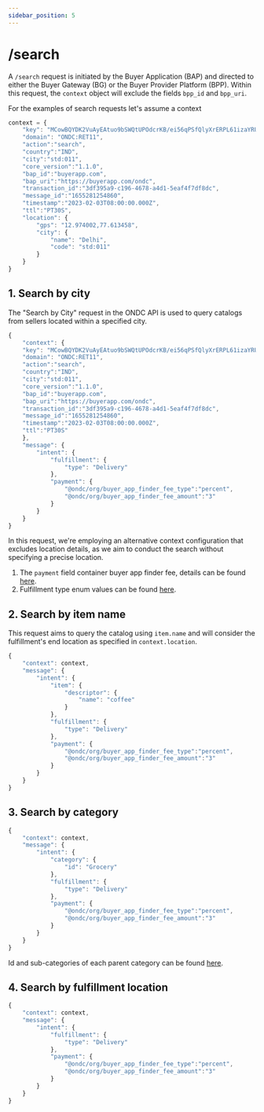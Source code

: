 ```yaml
---
sidebar_position: 5
---
```


# /search

A `/search` request is initiated by the Buyer Application (BAP) and directed to either the Buyer Gateway (BG) or the Buyer Provider Platform (BPP). Within this request, the `context` object will exclude the fields `bpp_id` and `bpp_uri`.

For the examples of search requests let's assume a context
```ts
context = {
    "key": "MCowBQYDK2VuAyEAtuo9bSWQtUPOdcrKB/ei56qPSfQlyXrERPL61izaYRU=",
    "domain": "ONDC:RET11",
    "action":"search",
    "country":"IND",
    "city":"std:011",
    "core_version":"1.1.0",
    "bap_id":"buyerapp.com",
    "bap_uri":"https://buyerapp.com/ondc",
    "transaction_id":"3df395a9-c196-4678-a4d1-5eaf4f7df8dc",
    "message_id":"1655281254860",
    "timestamp":"2023-02-03T08:00:00.000Z",
    "ttl":"PT30S",
    "location": {
        "gps": "12.974002,77.613458",
        "city": {
            "name": "Delhi",
            "code": "std:011"
        }
    }
}
```

## 1. Search by city
The "Search by City" request in the ONDC API is used to query catalogs from sellers located within a specified city.
```ts
{
    "context": {
    "key": "MCowBQYDK2VuAyEAtuo9bSWQtUPOdcrKB/ei56qPSfQlyXrERPL61izaYRU=",
    "domain": "ONDC:RET11",
    "action":"search",
    "country":"IND",
    "city":"std:011",
    "core_version":"1.1.0",
    "bap_id":"buyerapp.com",
    "bap_uri":"https://buyerapp.com/ondc",
    "transaction_id":"3df395a9-c196-4678-a4d1-5eaf4f7df8dc",
    "message_id":"1655281254860",
    "timestamp":"2023-02-03T08:00:00.000Z",
    "ttl":"PT30S"
    },
    "message": {
        "intent": {
            "fulfillment": {
                "type": "Delivery"
            },
            "payment": {
                "@ondc/org/buyer_app_finder_fee_type":"percent",
                "@ondc/org/buyer_app_finder_fee_amount":"3"
            }
        }
    }
}
```
In this request, we're employing an alternative context configuration that excludes location details, as we aim to conduct the search without specifying a precise location.

1. The `payment` field container buyer app finder fee, details can be found [here](/docs/annexure/payment-settlement).
2. Fulfillment type enum values can be found [here](/docs/annexure/enums#fulfillment-type-enum).


## 2. Search by item name
This request aims to query the catalog using `item.name` and will consider the fulfillment's end location as specified in `context.location`.
```ts
{
    "context": context,
    "message": {
        "intent": {
            "item": {
                "descriptor": {
                    "name": "coffee"
                }
            },
            "fulfillment": {
                "type": "Delivery"
            },
            "payment": {
                "@ondc/org/buyer_app_finder_fee_type":"percent",
                "@ondc/org/buyer_app_finder_fee_amount":"3"
            }
        }
    }
}
```

## 3. Search by category
```ts
{
    "context": context,
    "message": {
        "intent": {
            "category": {
                "id": "Grocery"
            },
            "fulfillment": {
                "type": "Delivery"
            },
            "payment": {
                "@ondc/org/buyer_app_finder_fee_type":"percent",
                "@ondc/org/buyer_app_finder_fee_amount":"3"
            }
        }
    }
}
```

Id and sub-categories of each parent category can be found [here](https://docs.google.com/spreadsheets/d/1ayRbp-WmXwwbzp7z1MgRO0NuKZM1AQk4GGZ8SE4NTnw/edit#gid=0).

## 4. Search by fulfillment location
```ts
{
    "context": context,
    "message": {
        "intent": {
            "fulfillment": {
                "type": "Delivery"
            },
            "payment": {
                "@ondc/org/buyer_app_finder_fee_type":"percent",
                "@ondc/org/buyer_app_finder_fee_amount":"3"
            }
        }
    }
}
```